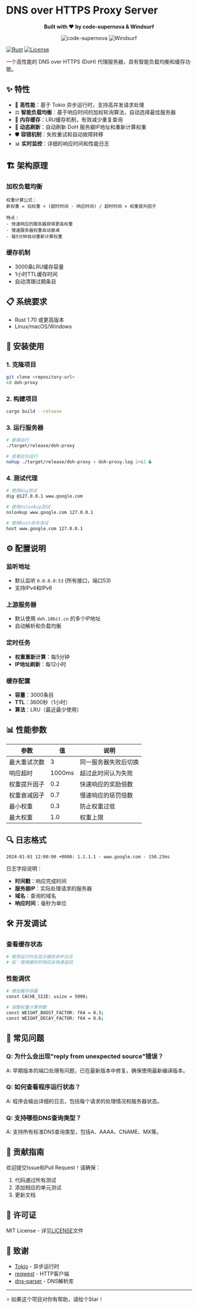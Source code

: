 # DNS over HTTPS Proxy Server

<div align="center">
  <p><strong>Built with ❤️ by code-supernova & Windsurf</strong></p>
  <p>
    <img src="https://img.shields.io/badge/code--supernova-AI%20Assistant-8A2BE2?style=for-the-badge&logo=openai&logoColor=white" alt="code-supernova">
    <img src="https://img.shields.io/badge/Windsurf-IDE-007ACC?style=for-the-badge&logo=visual-studio-code&logoColor=white" alt="Windsurf">
  </p>
</div>

[![Rust](https://img.shields.io/badge/rust-1.70+-blue.svg)](https://www.rust-lang.org)
[![License](https://img.shields.io/badge/license-MIT-green.svg)](LICENSE)

一个高性能的 DNS over HTTPS (DoH) 代理服务器，具有智能负载均衡和缓存功能。

## ✨ 特性

- 🚀 **高性能**：基于 Tokio 异步运行时，支持高并发请求处理
- ⚖️ **智能负载均衡**：基于响应时间的加权轮询算法，自动选择最佳服务器
- 💾 **内存缓存**：LRU缓存机制，有效减少重复查询
- 🔄 **动态刷新**：自动刷新 DoH 服务器IP地址和重新计算权重
- 🛡️ **容错机制**：失败重试和自动故障转移
- 📊 **实时监控**：详细的响应时间和性能日志

## 🏗️ 架构原理

### 加权负载均衡
```
权重计算公式：
新权重 = 旧权重 + (超时时间 - 响应时间) / 超时时间 × 权重提升因子

特点：
- 快速响应的服务器获得更高权重
- 慢速服务器权重自动衰减
- 每5分钟自动重新计算权重
```

### 缓存机制
- 3000条LRU缓存容量
- 1小时TTL缓存时间
- 自动清理过期条目

## 📋 系统要求

- Rust 1.70 或更高版本
- Linux/macOS/Windows

## 🚀 安装使用

### 1. 克隆项目
```bash
git clone <repository-url>
cd doh-proxy
```

### 2. 构建项目
```bash
cargo build --release
```

### 3. 运行服务器
```bash
# 直接运行
./target/release/doh-proxy

# 或者后台运行
nohup ./target/release/doh-proxy > doh-proxy.log 2>&1 &
```

### 4. 测试代理
```bash
# 使用dig测试
dig @127.0.0.1 www.google.com

# 使用nslookup测试
nslookup www.google.com 127.0.0.1

# 使用host命令测试
host www.google.com 127.0.0.1
```

## ⚙️ 配置说明

### 监听地址
- 默认监听 `0.0.0.0:53` (所有接口，端口53)
- 支持IPv4和IPv6

### 上游服务器
- 默认使用 `doh.18bit.cn` 的多个IP地址
- 自动解析和负载均衡

### 定时任务
- **权重重新计算**：每5分钟
- **IP地址刷新**：每12小时

### 缓存配置
- **容量**：3000条目
- **TTL**：3600秒（1小时）
- **算法**：LRU（最近最少使用）

## 📊 性能参数

| 参数 | 值 | 说明 |
|------|-----|------|
| 最大重试次数 | 3 | 同一服务器失败后切换 |
| 响应超时 | 1000ms | 超过此时间认为失败 |
| 权重提升因子 | 0.2 | 快速响应的奖励倍数 |
| 权重衰减因子 | 0.7 | 慢速响应的惩罚倍数 |
| 最小权重 | 0.3 | 防止权重过低 |
| 最大权重 | 1.0 | 权重上限 |

## 🔍 日志格式

```
2024-01-01 12:00:00 +0800: 1.1.1.1 - www.google.com - 150.23ms
```

日志字段说明：
- **时间戳**：响应完成时间
- **服务器IP**：实际处理请求的服务器
- **域名**：查询的域名
- **响应时间**：毫秒为单位

## 🛠️ 开发调试

### 查看缓存状态
```bash
# 程序运行时会显示缓存命中日志
# 如：使用缓存的响应会快速返回
```

### 性能调优
```bash
# 增加缓存容量
const CACHE_SIZE: usize = 5000;

# 调整权重计算参数
const WEIGHT_BOOST_FACTOR: f64 = 0.3;
const WEIGHT_DECAY_FACTOR: f64 = 0.6;
```

## 🐛 常见问题

### Q: 为什么会出现"reply from unexpected source"错误？
A: 早期版本的端口处理有问题，已在最新版本中修复。确保使用最新编译版本。

### Q: 如何查看程序运行状态？
A: 程序会输出详细的日志，包括每个请求的处理情况和服务器状态。

### Q: 支持哪些DNS查询类型？
A: 支持所有标准DNS查询类型，包括A、AAAA、CNAME、MX等。

## 🤝 贡献指南

欢迎提交Issue和Pull Request！请确保：

1. 代码通过所有测试
2. 添加相应的单元测试
3. 更新文档

## 📜 许可证

MIT License - 详见[LICENSE](LICENSE)文件

## 🙏 致谢

- [Tokio](https://tokio.rs/) - 异步运行时
- [reqwest](https://github.com/seanmonstar/reqwest) - HTTP客户端
- [dns-parser](https://github.com/bluecatengineering/dns-parser) - DNS解析库

---

⭐ 如果这个项目对你有帮助，请给个Star！

